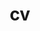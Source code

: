 ---
layout: cv
permalink: /cv/
title: cv
nav: true
nav_order: 5
cv_pdf: Nitin_Resume.pdf
description: Short Resume here. Check PDF.
toc:
  sidebar: left
---